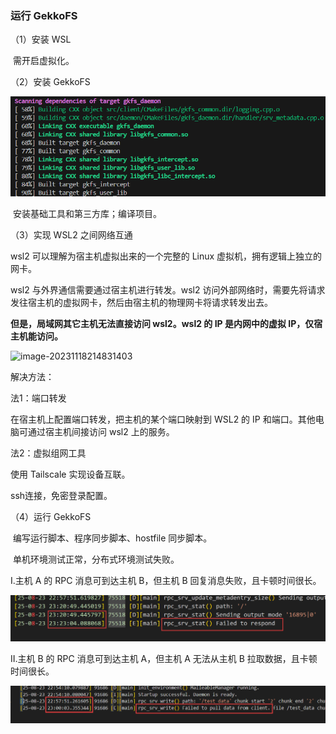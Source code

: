 ### 运行 GekkoFS

（1）安装 WSL

​	需开启虚拟化。

（2）安装 GekkoFS

![安装GekkoFS](..\images\安装GekkoFS.png)

​	安装基础工具和第三方库；编译项目。

（3）实现 WSL2 之间网络互通

wsl2 可以理解为宿主机虚拟出来的一个完整的 Linux 虚拟机，拥有逻辑上独立的网卡。

wsl2 与外界通信需要通过宿主机进行转发。wsl2 访问外部网络时，需要先将请求发往宿主机的虚拟网卡，然后由宿主机的物理网卡将请求转发出去。

**但是，局域网其它主机无法直接访问 wsl2。wsl2 的 IP 是内网中的虚拟 IP，仅宿主机能访问。**

![image-20231118214831403](http://imgs.ronnyz.top/img/202311182148955.png)

解决方法：

法1：端口转发

在宿主机上配置端口转发，把主机的某个端口映射到 WSL2 的 IP 和端口。其他电脑可通过宿主机间接访问 wsl2 上的服务。

法2：虚拟组网工具

使用 Tailscale 实现设备互联。

ssh连接，免密登录配置。

（4）运行 GekkoFS

​	编写运行脚本、程序同步脚本、hostfile 同步脚本。

​	单机环境测试正常，分布式环境测试失败。

I.主机 A 的 RPC 消息可到达主机 B，但主机 B 回复消息失败，且卡顿时间很长。

![respond失败](..\images\respond失败.png)

II.主机 B 的 RPC 消息可到达主机 A，但主机 A 无法从主机 B 拉取数据，且卡顿时间很长。

![pull_data失败](..\images\pull_data失败.png)
